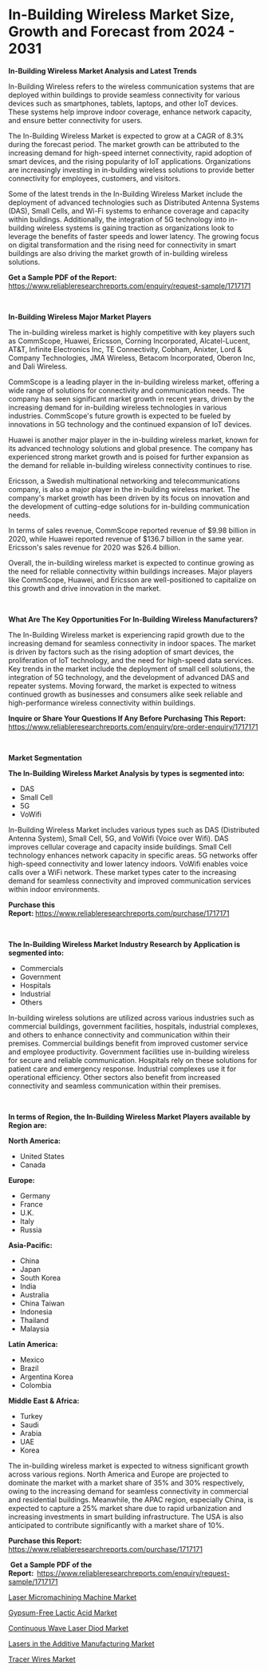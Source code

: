 <p><h1>In-Building Wireless Market Size, Growth and Forecast from 2024 - 2031</h1></p><p><strong>In-Building Wireless Market Analysis and Latest Trends</strong></p>
<p><p>In-Building Wireless refers to the wireless communication systems that are deployed within buildings to provide seamless connectivity for various devices such as smartphones, tablets, laptops, and other IoT devices. These systems help improve indoor coverage, enhance network capacity, and ensure better connectivity for users.</p><p>The In-Building Wireless Market is expected to grow at a CAGR of 8.3% during the forecast period. The market growth can be attributed to the increasing demand for high-speed internet connectivity, rapid adoption of smart devices, and the rising popularity of IoT applications. Organizations are increasingly investing in in-building wireless solutions to provide better connectivity for employees, customers, and visitors.</p><p>Some of the latest trends in the In-Building Wireless Market include the deployment of advanced technologies such as Distributed Antenna Systems (DAS), Small Cells, and Wi-Fi systems to enhance coverage and capacity within buildings. Additionally, the integration of 5G technology into in-building wireless systems is gaining traction as organizations look to leverage the benefits of faster speeds and lower latency. The growing focus on digital transformation and the rising need for connectivity in smart buildings are also driving the market growth of in-building wireless solutions.</p></p>
<p><strong>Get a Sample PDF of the Report:&nbsp;</strong> <a href="https://www.reliableresearchreports.com/enquiry/request-sample/1717171">https://www.reliableresearchreports.com/enquiry/request-sample/1717171</a></p>
<p>&nbsp;</p>
<p><strong>In-Building Wireless Major Market Players</strong></p>
<p><p>The in-building wireless market is highly competitive with key players such as CommScope, Huawei, Ericsson, Corning Incorporated, Alcatel-Lucent, AT&T, Infinite Electronics Inc, TE Connectivity, Cobham, Anixter, Lord & Company Technologies, JMA Wireless, Betacom Incorporated, Oberon Inc, and Dali Wireless.</p><p>CommScope is a leading player in the in-building wireless market, offering a wide range of solutions for connectivity and communication needs. The company has seen significant market growth in recent years, driven by the increasing demand for in-building wireless technologies in various industries. CommScope's future growth is expected to be fueled by innovations in 5G technology and the continued expansion of IoT devices.</p><p>Huawei is another major player in the in-building wireless market, known for its advanced technology solutions and global presence. The company has experienced strong market growth and is poised for further expansion as the demand for reliable in-building wireless connectivity continues to rise.</p><p>Ericsson, a Swedish multinational networking and telecommunications company, is also a major player in the in-building wireless market. The company's market growth has been driven by its focus on innovation and the development of cutting-edge solutions for in-building communication needs.</p><p>In terms of sales revenue, CommScope reported revenue of $9.98 billion in 2020, while Huawei reported revenue of $136.7 billion in the same year. Ericsson's sales revenue for 2020 was $26.4 billion.</p><p>Overall, the in-building wireless market is expected to continue growing as the need for reliable connectivity within buildings increases. Major players like CommScope, Huawei, and Ericsson are well-positioned to capitalize on this growth and drive innovation in the market.</p></p>
<p>&nbsp;</p>
<p><strong>What Are The Key Opportunities For In-Building Wireless Manufacturers?</strong></p>
<p><p>The In-Building Wireless market is experiencing rapid growth due to the increasing demand for seamless connectivity in indoor spaces. The market is driven by factors such as the rising adoption of smart devices, the proliferation of IoT technology, and the need for high-speed data services. Key trends in the market include the deployment of small cell solutions, the integration of 5G technology, and the development of advanced DAS and repeater systems. Moving forward, the market is expected to witness continued growth as businesses and consumers alike seek reliable and high-performance wireless connectivity within buildings.</p></p>
<p><strong>Inquire or Share Your Questions If Any Before Purchasing This Report:</strong> <a href="https://www.reliableresearchreports.com/enquiry/pre-order-enquiry/1717171">https://www.reliableresearchreports.com/enquiry/pre-order-enquiry/1717171</a></p>
<p>&nbsp;</p>
<p><strong>Market Segmentation</strong></p>
<p><strong>The In-Building Wireless Market Analysis by types is segmented into:</strong></p>
<p><ul><li>DAS</li><li>Small Cell</li><li>5G</li><li>VoWifi</li></ul></p>
<p><p>In-Building Wireless Market includes various types such as DAS (Distributed Antenna System), Small Cell, 5G, and VoWifi (Voice over Wifi). DAS improves cellular coverage and capacity inside buildings. Small Cell technology enhances network capacity in specific areas. 5G networks offer high-speed connectivity and lower latency indoors. VoWifi enables voice calls over a WiFi network. These market types cater to the increasing demand for seamless connectivity and improved communication services within indoor environments.</p></p>
<p><strong>Purchase this Report:&nbsp;</strong><a href="https://www.reliableresearchreports.com/purchase/1717171">https://www.reliableresearchreports.com/purchase/1717171</a></p>
<p>&nbsp;</p>
<p><strong>The In-Building Wireless Market Industry Research by Application is segmented into:</strong></p>
<p><ul><li>Commercials</li><li>Government</li><li>Hospitals</li><li>Industrial</li><li>Others</li></ul></p>
<p><p>In-building wireless solutions are utilized across various industries such as commercial buildings, government facilities, hospitals, industrial complexes, and others to enhance connectivity and communication within their premises. Commercial buildings benefit from improved customer service and employee productivity. Government facilities use in-building wireless for secure and reliable communication. Hospitals rely on these solutions for patient care and emergency response. Industrial complexes use it for operational efficiency. Other sectors also benefit from increased connectivity and seamless communication within their premises.</p></p>
<p>&nbsp;</p>
<p><strong>In terms of Region, the In-Building Wireless Market Players available by Region are:</strong></p>
<p>
    <p> <strong> North America: </strong>
        <ul>
            <li>United States</li>
            <li>Canada</li>
        </ul>
        </p> 
    <p> <strong> Europe: </strong>
        <ul>
            <li>Germany</li>
            <li>France</li>
            <li>U.K.</li>
            <li>Italy</li>
            <li>Russia</li>
        </ul>
        </p> 
    <p> <strong> Asia-Pacific: </strong>
        <ul>
            <li>China</li>
            <li>Japan</li>
            <li>South Korea</li>
            <li>India</li>
            <li>Australia</li>
            <li>China Taiwan</li>
            <li>Indonesia</li>
            <li>Thailand</li>
            <li>Malaysia</li>
        </ul>
        </p> 
    <p> <strong> Latin America: </strong>
        <ul>
            <li>Mexico</li>
            <li>Brazil</li>
            <li>Argentina Korea</li>
            <li>Colombia</li>
        </ul>
        </p> 
    <p> <strong> Middle East & Africa: </strong>
        <ul>
            <li>Turkey</li>
            <li>Saudi</li>
            <li>Arabia</li>
            <li>UAE</li>
            <li>Korea</li>
        </ul>
    </p>
    </p>
<p><p>The in-building wireless market is expected to witness significant growth across various regions. North America and Europe are projected to dominate the market with a market share of 35% and 30% respectively, owing to the increasing demand for seamless connectivity in commercial and residential buildings. Meanwhile, the APAC region, especially China, is expected to capture a 25% market share due to rapid urbanization and increasing investments in smart building infrastructure. The USA is also anticipated to contribute significantly with a market share of 10%.</p></p>
<p><strong>Purchase this Report: </strong><a href="https://www.reliableresearchreports.com/purchase/1717171">https://www.reliableresearchreports.com/purchase/1717171</a></p>
<p>&nbsp;<strong>Get a Sample PDF of the Report:&nbsp;&nbsp;</strong><a href="https://www.reliableresearchreports.com/enquiry/request-sample/1717171">https://www.reliableresearchreports.com/enquiry/request-sample/1717171</a></p>
<p><strong></strong></p>
<p><p><a href="https://github.com/PeterParrish5/Market-Research-Report-List-3/blob/main/laser-micromachining-machine-market.md">Laser Micromachining Machine Market</a></p><p><a href="https://issuu.com/reportprime-2/docs/gypsum-free-lactic-acid-market-size-2030.pptx">Gypsum-Free Lactic Acid Market</a></p><p><a href="https://github.com/laholand/Market-Research-Report-List-2/blob/main/continuous-wave-laser-diod-market.md">Continuous Wave Laser Diod Market</a></p><p><a href="https://github.com/Whitneyboyettebo9kiw7yr13/Market-Research-Report-List-1/blob/main/lasers-in-the-additive-manufacturing-market.md">Lasers in the Additive Manufacturing Market</a></p><p><a href="https://issuu.com/reportprime-2/docs/tracer-wires-market-size-2030.pptx">Tracer Wires Market</a></p></p>